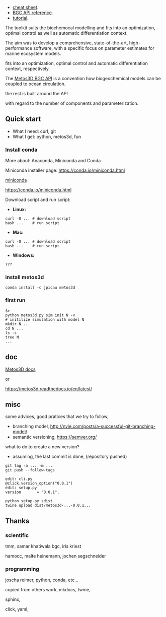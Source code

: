 
- [cheat sheet](https://jpicau.github.io/metos3d/metos3d-cheat-sheet.html).
- [BGC API reference](https://jpicau.github.io/metos3d/metos3d-reference.html).
- [tutorial](https://jpicau.github.io/metos3d/metos3d-tutorial.html).

The toolkit suits the biochemocal modelling and fits into an optimization, optimal control as well as automatic differentiation context.

The aim was to develop a 
comprehensive, state-of-the-art, high-performance software,
with a specific focus on parameter estimates for marine ecosystem models.

fits into an optimization, optimal control and automatic differentiation context, respectively.

The [Metos3D BGC API](https://jpicau.github.io/metos3d/metos3d-reference.html) is a convention how biogeochemical models can be coupled to ocean circulation.

the rest is built around the API


with regard to the number of components and parameterization.


## Quick start

- What I need: curl, git
- What I get: python, metos3d, fun

### Install conda

More about: Anaconda, Miniconda and Conda

Miniconda installer page: https://conda.io/miniconda.html

[miniconda](https://conda.io/miniconda.html)

https://conda.io/miniconda.html

Download script and run script:

- **Linux:**

```
curl -O ... # download script
bash ...    # run script
```

- **Mac:**

```
curl -O ... # download script
bash ...    # run script
```

- **Windows:**

```
???
```

### install metos3d

```
conda install -c jpicau metos3d
```

### first run

```
$>
python metos3d.py sim init N -v
# initilize simulation with model N
mkdir N ...
cd N ...
ls -s
tree N
...
```









## doc

[Metos3D docs](https://jpicau.github.io/metos3d/)

or

https://metos3d.readthedocs.io/en/latest/

## misc

some advices, good pratices that we try to follow,
- branching model, http://nvie.com/posts/a-successful-git-branching-model/
- semantic versioning, https://semver.org/

what to do to create a new version?
- assuming, the last commit is done, (repository pushed)

```
git tag -a ... -m ...
git push --follow-tags

edit: cli.py
@click.version_option("0.0.1")
edit: setup.py
version       = "0.0.1",

python setup.py sdist
twine upload dist/metos3d-...-0.0.1...

```

## Thanks

### scientific

tmm, samar khatiwala
bgc, iris kriest

hamocc, malte heinemann, jochen segschneider

### programming

joscha reimer, python, conda, etc...

copied from others work,
mkdocs, twine,

sphinx,

click, yaml,



